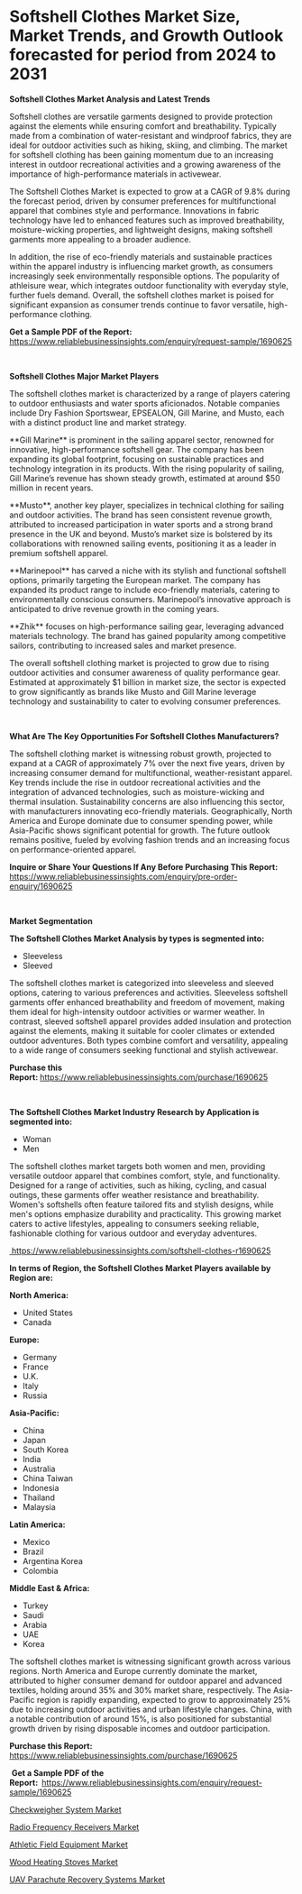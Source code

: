 <p><h1>Softshell Clothes Market Size, Market Trends, and Growth Outlook forecasted for period from 2024 to 2031</h1></p><p><strong>Softshell Clothes Market Analysis and Latest Trends</strong></p>
<p><p>Softshell clothes are versatile garments designed to provide protection against the elements while ensuring comfort and breathability. Typically made from a combination of water-resistant and windproof fabrics, they are ideal for outdoor activities such as hiking, skiing, and climbing. The market for softshell clothing has been gaining momentum due to an increasing interest in outdoor recreational activities and a growing awareness of the importance of high-performance materials in activewear.</p><p>The Softshell Clothes Market is expected to grow at a CAGR of 9.8% during the forecast period, driven by consumer preferences for multifunctional apparel that combines style and performance. Innovations in fabric technology have led to enhanced features such as improved breathability, moisture-wicking properties, and lightweight designs, making softshell garments more appealing to a broader audience.</p><p>In addition, the rise of eco-friendly materials and sustainable practices within the apparel industry is influencing market growth, as consumers increasingly seek environmentally responsible options. The popularity of athleisure wear, which integrates outdoor functionality with everyday style, further fuels demand. Overall, the softshell clothes market is poised for significant expansion as consumer trends continue to favor versatile, high-performance clothing.</p></p>
<p><strong>Get a Sample PDF of the Report:&nbsp;</strong> <a href="https://www.reliablebusinessinsights.com/enquiry/request-sample/1690625?utm_campaign=1113&utm_medium=2&utm_source=Github&utm_content=ia&utm_term=17102024&utm_id=softshell-clothes">https://www.reliablebusinessinsights.com/enquiry/request-sample/1690625</a></p>
<p>&nbsp;</p>
<p><strong>Softshell Clothes Major Market Players</strong></p>
<p><p>The softshell clothes market is characterized by a range of players catering to outdoor enthusiasts and water sports aficionados. Notable companies include Dry Fashion Sportswear, EPSEALON, Gill Marine, and Musto, each with a distinct product line and market strategy.</p><p>**Gill Marine** is prominent in the sailing apparel sector, renowned for innovative, high-performance softshell gear. The company has been expanding its global footprint, focusing on sustainable practices and technology integration in its products. With the rising popularity of sailing, Gill Marine’s revenue has shown steady growth, estimated at around $50 million in recent years.</p><p>**Musto**, another key player, specializes in technical clothing for sailing and outdoor activities. The brand has seen consistent revenue growth, attributed to increased participation in water sports and a strong brand presence in the UK and beyond. Musto’s market size is bolstered by its collaborations with renowned sailing events, positioning it as a leader in premium softshell apparel.</p><p>**Marinepool** has carved a niche with its stylish and functional softshell options, primarily targeting the European market. The company has expanded its product range to include eco-friendly materials, catering to environmentally conscious consumers. Marinepool’s innovative approach is anticipated to drive revenue growth in the coming years.</p><p>**Zhik** focuses on high-performance sailing gear, leveraging advanced materials technology. The brand has gained popularity among competitive sailors, contributing to increased sales and market presence.</p><p>The overall softshell clothing market is projected to grow due to rising outdoor activities and consumer awareness of quality performance gear. Estimated at approximately $1 billion in market size, the sector is expected to grow significantly as brands like Musto and Gill Marine leverage technology and sustainability to cater to evolving consumer preferences.</p></p>
<p>&nbsp;</p>
<p><strong>What Are The Key Opportunities For Softshell Clothes Manufacturers?</strong></p>
<p><p>The softshell clothing market is witnessing robust growth, projected to expand at a CAGR of approximately 7% over the next five years, driven by increasing consumer demand for multifunctional, weather-resistant apparel. Key trends include the rise in outdoor recreational activities and the integration of advanced technologies, such as moisture-wicking and thermal insulation. Sustainability concerns are also influencing this sector, with manufacturers innovating eco-friendly materials. Geographically, North America and Europe dominate due to consumer spending power, while Asia-Pacific shows significant potential for growth. The future outlook remains positive, fueled by evolving fashion trends and an increasing focus on performance-oriented apparel.</p></p>
<p><strong>Inquire or Share Your Questions If Any Before Purchasing This Report:</strong> <a href="https://www.reliablebusinessinsights.com/enquiry/pre-order-enquiry/1690625?utm_campaign=1113&utm_medium=2&utm_source=Github&utm_content=ia&utm_term=17102024&utm_id=softshell-clothes">https://www.reliablebusinessinsights.com/enquiry/pre-order-enquiry/1690625</a></p>
<p>&nbsp;</p>
<p><strong>Market Segmentation</strong></p>
<p><strong>The Softshell Clothes Market Analysis by types is segmented into:</strong></p>
<p><ul><li>Sleeveless</li><li>Sleeved</li></ul></p>
<p><p>The softshell clothes market is categorized into sleeveless and sleeved options, catering to various preferences and activities. Sleeveless softshell garments offer enhanced breathability and freedom of movement, making them ideal for high-intensity outdoor activities or warmer weather. In contrast, sleeved softshell apparel provides added insulation and protection against the elements, making it suitable for cooler climates or extended outdoor adventures. Both types combine comfort and versatility, appealing to a wide range of consumers seeking functional and stylish activewear.</p></p>
<p><strong>Purchase this Report:&nbsp;</strong><a href="https://www.reliablebusinessinsights.com/purchase/1690625?utm_campaign=1113&utm_medium=2&utm_source=Github&utm_content=ia&utm_term=17102024&utm_id=softshell-clothes">https://www.reliablebusinessinsights.com/purchase/1690625</a></p>
<p>&nbsp;</p>
<p><strong>The Softshell Clothes Market Industry Research by Application is segmented into:</strong></p>
<p><ul><li>Woman</li><li>Men</li></ul></p>
<p><p>The softshell clothes market targets both women and men, providing versatile outdoor apparel that combines comfort, style, and functionality. Designed for a range of activities, such as hiking, cycling, and casual outings, these garments offer weather resistance and breathability. Women's softshells often feature tailored fits and stylish designs, while men's options emphasize durability and practicality. This growing market caters to active lifestyles, appealing to consumers seeking reliable, fashionable clothing for various outdoor and everyday adventures.</p></p>
<p><a href="https://www.reliablebusinessinsights.com/softshell-clothes-r1690625?utm_campaign=1113&utm_medium=2&utm_source=Github&utm_content=ia&utm_term=17102024&utm_id=softshell-clothes">&nbsp;https://www.reliablebusinessinsights.com/softshell-clothes-r1690625</a></p>
<p><strong>In terms of Region, the Softshell Clothes Market Players available by Region are:</strong></p>
<p>
    <p> <strong> North America: </strong>
        <ul>
            <li>United States</li>
            <li>Canada</li>
        </ul>
        </p> 
    <p> <strong> Europe: </strong>
        <ul>
            <li>Germany</li>
            <li>France</li>
            <li>U.K.</li>
            <li>Italy</li>
            <li>Russia</li>
        </ul>
        </p> 
    <p> <strong> Asia-Pacific: </strong>
        <ul>
            <li>China</li>
            <li>Japan</li>
            <li>South Korea</li>
            <li>India</li>
            <li>Australia</li>
            <li>China Taiwan</li>
            <li>Indonesia</li>
            <li>Thailand</li>
            <li>Malaysia</li>
        </ul>
        </p> 
    <p> <strong> Latin America: </strong>
        <ul>
            <li>Mexico</li>
            <li>Brazil</li>
            <li>Argentina Korea</li>
            <li>Colombia</li>
        </ul>
        </p> 
    <p> <strong> Middle East & Africa: </strong>
        <ul>
            <li>Turkey</li>
            <li>Saudi</li>
            <li>Arabia</li>
            <li>UAE</li>
            <li>Korea</li>
        </ul>
    </p>
    </p>
<p><p>The softshell clothes market is witnessing significant growth across various regions. North America and Europe currently dominate the market, attributed to higher consumer demand for outdoor apparel and advanced textiles, holding around 35% and 30% market share, respectively. The Asia-Pacific region is rapidly expanding, expected to grow to approximately 25% due to increasing outdoor activities and urban lifestyle changes. China, with a notable contribution of around 15%, is also positioned for substantial growth driven by rising disposable incomes and outdoor participation.</p></p>
<p><strong>Purchase this Report: </strong><a href="https://www.reliablebusinessinsights.com/purchase/1690625?utm_campaign=1113&utm_medium=2&utm_source=Github&utm_content=ia&utm_term=17102024&utm_id=softshell-clothes">https://www.reliablebusinessinsights.com/purchase/1690625</a></p>
<p>&nbsp;<strong>Get a Sample PDF of the Report:&nbsp;&nbsp;</strong><a href="https://www.reliablebusinessinsights.com/enquiry/request-sample/1690625?utm_campaign=1113&utm_medium=2&utm_source=Github&utm_content=ia&utm_term=17102024&utm_id=softshell-clothes">https://www.reliablebusinessinsights.com/enquiry/request-sample/1690625</a></p>
<p><strong></strong></p>
<p><p><a href="https://issuu.com/reportprime-2/docs/checkweigher-system-market-size-203_03ede4150c1f6a?utm_campaign=1113&utm_medium=2&utm_source=Github&utm_content=ia&utm_term=17102024&utm_id=softshell-clothes">Checkweigher System Market</a></p><p><a href="https://www.linkedin.com/pulse/global-radio-frequency-receivers-market-exploring-share-trends-3xo0e?utm_campaign=1113&utm_medium=2&utm_source=Github&utm_content=ia&utm_term=17102024&utm_id=softshell-clothes">Radio Frequency Receivers Market</a></p><p><a href="https://issuu.com/reportprime-2/docs/athletic-field-equipment-market-siz_10b77cbdbb77ac?utm_campaign=1113&utm_medium=2&utm_source=Github&utm_content=ia&utm_term=17102024&utm_id=softshell-clothes">Athletic Field Equipment Market</a></p><p><a href="https://github.com/keitelmoprotinu/Market-Research-Report-List-1/blob/main/wood-heating-stoves-market.md?utm_campaign=1113&utm_medium=2&utm_source=Github&utm_content=ia&utm_term=17102024&utm_id=softshell-clothes">Wood Heating Stoves Market</a></p><p><a href="https://github.com/tewellnudorennk/Market-Research-Report-List-1/blob/main/uav-parachute-recovery-systems-market.md?utm_campaign=1113&utm_medium=2&utm_source=Github&utm_content=ia&utm_term=17102024&utm_id=softshell-clothes">UAV Parachute Recovery Systems Market</a></p></p>